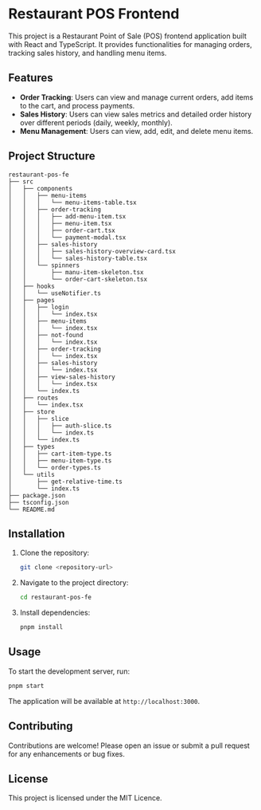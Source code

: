 # Restaurant POS Frontend

This project is a Restaurant Point of Sale (POS) frontend application built with React and TypeScript. It provides
functionalities for managing orders, tracking sales history, and handling menu items.

## Features

- **Order Tracking**: Users can view and manage current orders, add items to the cart, and process payments.
- **Sales History**: Users can view sales metrics and detailed order history over different periods (daily, weekly,
  monthly).
- **Menu Management**: Users can view, add, edit, and delete menu items.

## Project Structure

```
restaurant-pos-fe
├── src
│   ├── components
│   │   ├── menu-items
│   │   │   └── menu-items-table.tsx
│   │   ├── order-tracking
│   │   │   ├── add-menu-item.tsx
│   │   │   ├── menu-item.tsx
│   │   │   ├── order-cart.tsx
│   │   │   └── payment-modal.tsx
│   │   ├── sales-history
│   │   │   ├── sales-history-overview-card.tsx
│   │   │   └── sales-history-table.tsx
│   │   └── spinners
│   │       ├── manu-item-skeleton.tsx
│   │       └── order-cart-skeleton.tsx
│   ├── hooks
│   │   └── useNotifier.ts
│   ├── pages
│   │   ├── login
│   │   │   └── index.tsx
│   │   ├── menu-items
│   │   │   └── index.tsx
│   │   ├── not-found
│   │   │   └── index.tsx
│   │   ├── order-tracking
│   │   │   └── index.tsx
│   │   ├── sales-history
│   │   │   └── index.tsx
│   │   ├── view-sales-history
│   │   │   └── index.tsx
│   │   └── index.ts
│   ├── routes
│   │   └── index.tsx
│   ├── store
│   │   ├── slice
│   │   │   ├── auth-slice.ts
│   │   │   └── index.ts
│   │   └── index.ts
│   ├── types
│   │   ├── cart-item-type.ts
│   │   ├── menu-item-type.ts
│   │   └── order-types.ts
│   └── utils
│       ├── get-relative-time.ts
│       └── index.ts
├── package.json
├── tsconfig.json
└── README.md
```

## Installation

1. Clone the repository:
   ```bash
   git clone <repository-url>
   ```
2. Navigate to the project directory:
   ```bash
   cd restaurant-pos-fe
   ```
3. Install dependencies:
   ```bash
   pnpm install
   ```

## Usage

To start the development server, run:

```bash
pnpm start
```

The application will be available at `http://localhost:3000`.

## Contributing

Contributions are welcome! Please open an issue or submit a pull request for any enhancements or bug fixes.

## License

This project is licensed under the MIT Licence.